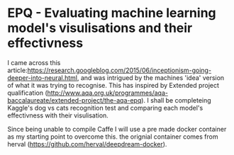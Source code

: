 # EPQ - Evaluating machine learning model's visulisations and their effectivness 

I came across this article:https://research.googleblog.com/2015/06/inceptionism-going-deeper-into-neural.html, and was intrigued by the machines 'idea' version of what it was trying to recognise. This has inspired by Extended project qualification (http://www.aqa.org.uk/programmes/aqa-baccalaureate/extended-project/the-aqa-epq). I shall be completeing Kaggle's dog vs cats recognition test and comparing each model's effectivness with their visulisation. 

Since being unable to compile Caffe I will use a pre made docker container as my starting point to overcome this. the orignial container comes from herval (https://github.com/herval/deepdream-docker).

